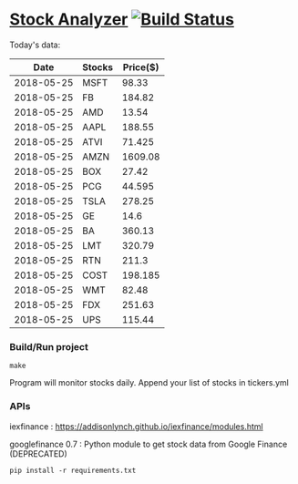 # [Stock Analyzer](https://ogoyal.github.io/StockAnalyzer/) [![Build Status](https://travis-ci.org/ogoyal/StockAnalyzer.svg?branch=master)](https://travis-ci.org/ogoyal/StockAnalyzer)

Today's data:

| Date| Stocks| Price($) | 
| --- | --- | ---  | 
| 2018-05-25| MSFT| 98.33 | 
| 2018-05-25| FB| 184.82 | 
| 2018-05-25| AMD| 13.54 | 
| 2018-05-25| AAPL| 188.55 | 
| 2018-05-25| ATVI| 71.425 | 
| 2018-05-25| AMZN| 1609.08 | 
| 2018-05-25| BOX| 27.42 | 
| 2018-05-25| PCG| 44.595 | 
| 2018-05-25| TSLA| 278.25 | 
| 2018-05-25| GE| 14.6 | 
| 2018-05-25| BA| 360.13 | 
| 2018-05-25| LMT| 320.79 | 
| 2018-05-25| RTN| 211.3 | 
| 2018-05-25| COST| 198.185 | 
| 2018-05-25| WMT| 82.48 | 
| 2018-05-25| FDX| 251.63 | 
| 2018-05-25| UPS| 115.44 | 

### Build/Run project

```
make
```

Program will monitor stocks daily. Append your list of stocks in tickers.yml

### APIs
iexfinance : https://addisonlynch.github.io/iexfinance/modules.html

googlefinance 0.7 : Python module to get stock data from Google Finance (DEPRECATED)

```
pip install -r requirements.txt
```
